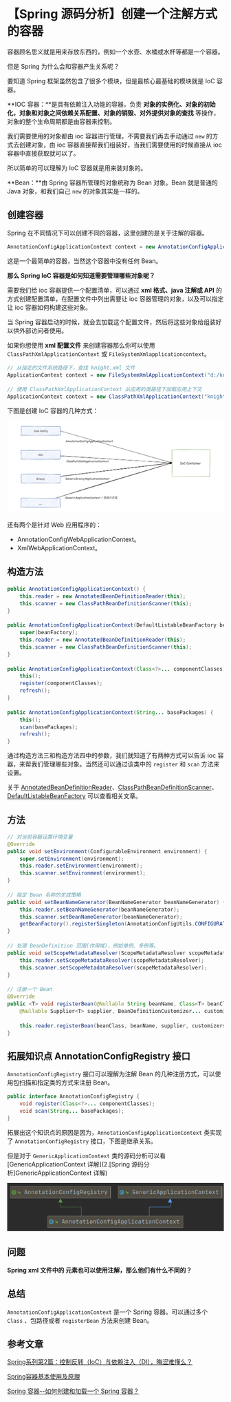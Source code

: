 # 【Spring 源码分析】创建一个注解方式的容器



容器顾名思义就是用来存放东西的，例如一个水壶、水桶或水杯等都是一个容器。

但是 Spring 为什么会和容器产生关系呢？

要知道 Spring 框架虽然包含了很多个模块，但是最核心最基础的模块就是 IoC 容器。

**IOC 容器：**是具有依赖注入功能的容器，负责 **对象的实例化、对象的初始化，对象和对象之间依赖关系配置、对象的销毁、对外提供对象的查找** 等操作，对象的整个生命周期都是由容器来控制。

我们需要使用的对象都由 ioc 容器进行管理，不需要我们再去手动通过 `new` 的方式去创建对象，由 ioc 容器直接帮我们组装好，当我们需要使用的时候直接从 ioc 容器中直接获取就可以了。

所以简单的可以理解为 IoC 容器就是用来装对象的。

**Bean：**由 Spring 容器所管理的对象统称为 Bean 对象。Bean 就是普通的 Java 对象，和我们自己 `new` 的对象其实是一样的。



## 创建容器

Spring 在不同情况下可以创建不同的容器，这里创建的是关于注解的容器。

```java
AnnotationConfigApplicationContext context = new AnnotationConfigApplicationContext();
```

这是一个最简单的容器，当然这个容器中没有任何 Bean。

**那么 Spring IoC 容器是如何知道需要管理哪些对象呢？**

需要我们给 ioc 容器提供一个配置清单，可以通过 **xml 格式、java 注解或 API** 的方式创建配置清单，在配置文件中列出需要让 ioc 容器管理的对象，以及可以指定让 ioc 容器如何构建这些对象。

当 Spring 容器启动的时候，就会去加载这个配置文件，然后将这些对象给组装好以供外部访问者使用。

如果你想使用 **xml 配置文件** 来创建容器那么你可以使用 `ClassPathXmlApplicationContext` 或 `FileSystemXmlapplicationcontext`。

```java
// 从指定的文件系统路径下，查找 knight.xml 文件
ApplicationContext context = new FileSystemXmlApplicationContext("d:/knight.xml");

// 使用 ClassPathXmlApplicationContext 从应用的类路径下加载应用上下文
ApplicationContext context = new ClassPathXmlApplicationContext("knight.xml");
```



下图是创建 IoC 容器的几种方式：

![](../../images/2270106-20210105151335283-787173977.jpg)

还有两个是针对 Web 应用程序的：

- AnnotationConfigWebApplicationContext。
- XmlWebApplicationContext。



## 构造方法

```java
public AnnotationConfigApplicationContext() {
    this.reader = new AnnotatedBeanDefinitionReader(this);
    this.scanner = new ClassPathBeanDefinitionScanner(this);
}

public AnnotationConfigApplicationContext(DefaultListableBeanFactory beanFactory) {
    super(beanFactory);
    this.reader = new AnnotatedBeanDefinitionReader(this);
    this.scanner = new ClassPathBeanDefinitionScanner(this);
}

public AnnotationConfigApplicationContext(Class<?>... componentClasses) {
    this();
    register(componentClasses);
    refresh();
}

public AnnotationConfigApplicationContext(String... basePackages) {
    this();
    scan(basePackages);
    refresh();
}
```

通过构造方法三和构造方法四中的参数，我们就知道了有两种方式可以告诉 ioc 容器，来帮我们管理哪些对象。当然还可以通过该类中的 `register` 和 `scan` 方法来设置。

关于 [AnnotatedBeanDefinitionReader]()、[ClassPathBeanDefinitionScanner]()、[DefaultListableBeanFactory]() 可以查看相关文章。



## 方法

```java
// 对当前容器设置环境变量
@Override
public void setEnvironment(ConfigurableEnvironment environment) {
    super.setEnvironment(environment);
    this.reader.setEnvironment(environment);
    this.scanner.setEnvironment(environment);
}

// 指定 Bean 名称的生成策略
public void setBeanNameGenerator(BeanNameGenerator beanNameGenerator) {
    this.reader.setBeanNameGenerator(beanNameGenerator);
    this.scanner.setBeanNameGenerator(beanNameGenerator);
    getBeanFactory().registerSingleton(AnnotationConfigUtils.CONFIGURATION_BEAN_NAME_GENERATOR, beanNameGenerator);
}

// 处理 BeanDefinition 范围(作用域)，例如单例、多例等。
public void setScopeMetadataResolver(ScopeMetadataResolver scopeMetadataResolver) {
    this.reader.setScopeMetadataResolver(scopeMetadataResolver);
    this.scanner.setScopeMetadataResolver(scopeMetadataResolver);
}

// 注册一个 Bean
@Override
public <T> void registerBean(@Nullable String beanName, Class<T> beanClass,
	@Nullable Supplier<T> supplier, BeanDefinitionCustomizer... customizers) {

    this.reader.registerBean(beanClass, beanName, supplier, customizers);
}
```



## 拓展知识点 AnnotationConfigRegistry 接口

`AnnotationConfigRegistry` 接口可以理解为注解 Bean 的几种注册方式，可以使用包扫描和指定类的方式来注册 Bean。

```java
public interface AnnotationConfigRegistry {
    void register(Class<?>... componentClasses);
    void scan(String... basePackages);
}
```

拓展出这个知识点的原因是因为，`AnnotationConfigApplicationContext` 类实现了 `AnnotationConfigRegistry` 接口，下图是继承关系。

但是对于 `GenericApplicationContext` 类的源码分析可以看 [GenericApplicationContext 详解](2.[Spring 源码分析]GenericApplicationContext 详解)

![](../../images/2270106-20210104163903154-2077430316.png)





## 问题

**Spring xml 文件中的 元素也可以使用注解，那么他们有什么不同的？**



## 总结

`AnnotationConfigApplicationContext` 是一个 Spring 容器。可以通过多个 `Class` 、包路径或者 `registerBean` 方法来创建 Bean。



## 参考文章

[Spring系列第2篇：控制反转（IoC）与依赖注入（DI），晦涩难懂么？](https://mp.weixin.qq.com/s?__biz=MzA5MTkxMDQ4MQ==&mid=2648933936&idx=1&sn=bd7fbbb66035ce95bc4fd11b8cb3bdf2)

[Spring容器基本使用及原理](https://mp.weixin.qq.com/s?__biz=MzA5MTkxMDQ4MQ==&mid=2648933940&idx=1&sn=6c8c6dc1d8f955663a9874c9f94de88e)

[Spring 容器--如何创建和加载一个 Spring 容器？](https://blog.csdn.net/tinyDolphin/article/details/75087551)



















